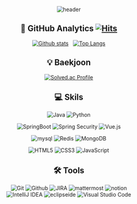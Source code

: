 <div align=center>
  
![header](https://capsule-render.vercel.app/api?type=waving&color=0:D0A2F7,100:E5D4FF&height=200&section=header&text=Lee%20Sanghun%20😌&fontSize=50)


## 🔎 GitHub Analytics [![Hits](https://hits.seeyoufarm.com/api/count/incr/badge.svg?url=https%3A%2F%2Fgithub.com%2Firi95%2Fhit-counter&count_bg=%23ADAEAD&title_bg=%238753DB&icon=github.svg&icon_color=%23E7E7E7&title=LSH&edge_flat=false)](https://hits.seeyoufarm.com) 
[![Github stats](https://github-readme-stats.vercel.app/api?username=iri95&show_icons=true&theme=aura)](https://github.com/iri95/) &nbsp;
[![Top Langs](https://github-readme-stats.vercel.app/api/top-langs/?username=iri95&layout=compact&theme=aura&hide=CSS,html)](https://github.com/iri95/)  

## 💡 Baekjoon
[![Solved.ac Profile](http://mazassumnida.wtf/api/v2/generate_badge?boj=lnwst21)](https://solved.ac/profile/lnwst21)


## 💻 Skils
![Java](https://img.shields.io/badge/Java-007396.svg?&style=flat&logo=Java&logoColor=white)
![Python](https://img.shields.io/badge/Python-3776AB.svg?&style=flat&logo=Python&logoColor=white)  

![SpringBoot](https://img.shields.io/badge/springboot-6DB33F?style=flat&logo=springboot&logoColor=white) 
![Spring Security](https://img.shields.io/badge/Spring%20Security-6DB33F?style=flat&logo=Spring%20Security&logoColor=white)
![Vue.js](https://img.shields.io/badge/Vue.js-4FC08D?style=flat&logo=Vue.js&logoColor=white)  

![mysql](https://img.shields.io/badge/mysql-4479A1?style=flat&logo=mysql&logoColor=white)
![Redis](https://img.shields.io/badge/redis-%23DD0031.svg?style=flat&logo=redis&logoColor=white)
![MongoDB](https://img.shields.io/badge/mongoDB-47A248?style=flat&logo=MongoDB&logoColor=white)


![HTML5](https://img.shields.io/badge/Html5-%23E34F26.svg?style=flat&logo=html5&logoColor=white) 
![CSS3](https://img.shields.io/badge/Css3-%231572B6.svg?style=flat&logo=css3&logoColor=white)
![JavaScript](https://img.shields.io/badge/Javascript-F7DF1E?style=flat&logo=javascript&logoColor=white)

## 🛠 Tools
![Git](https://img.shields.io/badge/git-%23F05033.svg?style=flat&logo=git&logoColor=white)
![Github](https://img.shields.io/badge/github-181717.svg?style=flat&logo=github&logoColor=white)
![JIRA](https://img.shields.io/badge/Jira-0052CC?style=flat-square&logo=jirasoftware&logoColor=white)
![mattermost](https://img.shields.io/badge/Mattermost-0058CC?style=flat-square&logo=mattermost&logoColor=white)
![notion](https://img.shields.io/badge/Notion-000000?style=flat-square&logo=notion&logoColor=white)  
![IntelliJ IDEA](https://img.shields.io/badge/IntelliJ-000000?&style=flat&logo=intellijidea&logoColor=white)
![eclipseide](https://img.shields.io/badge/Eclipse-2C2255?&style=flat&logo=eclipseide&logoColor=white)
![Visual Studio Code](https://img.shields.io/badge/Visual%20Studio%20Code-0078d7.svg?style=flat&logo=visual-studio-code&logoColor=white)  

</div>
